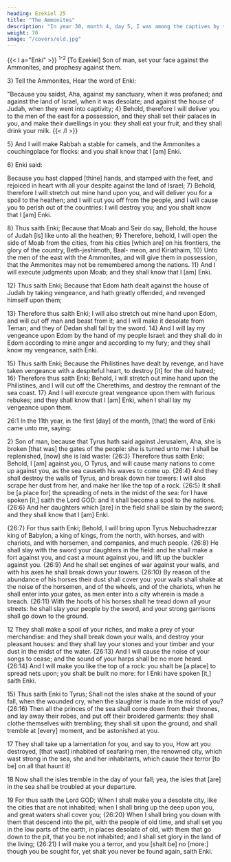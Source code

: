 ```yaml
---
heading: Ezekiel 25
title: "The Ammonites"
description: "In year 30, month 4, day 5, I was among the captives by the river of Chebar"
weight: 70
image: "/covers/old.jpg"
---
```



{{< l a="Enki" >}}
<sup>1-2</sup> [To Ezekiel] Son of man, set your face against the Ammonites, and prophesy against them.

3} Tell the Ammonites, Hear the word of Enki:

"Because you saidst, Aha, against my sanctuary, when it was profaned; and against the land of Israel, when it was desolate; and against the house of Judah, when they went into captivity; 4} Behold, therefore I will deliver you to the men of the east for a possession, and they shall set their palaces in you, and make their dwellings in you: they shall eat your fruit, and they shall drink your milk. 
{{< /l >}}

5} And I will make Rabbah a stable for camels, and the Ammonites a couchingplace for flocks: and you shall
know that I [am] Enki. 

6} Enki said:

Because you hast clapped [thine] hands, and stamped with the feet, and rejoiced in heart with all your despite against the land of Israel; 7} Behold, therefore I will stretch out mine hand upon you, and will deliver you for a spoil to the heathen; and I will cut you off from the people, and I will cause you to perish out of the countries: I will destroy you; and you shalt know that I [am] Enki. 

8} Thus saith Enki; Because that Moab and Seir do say, Behold, the house of Judah [is] like unto all the heathen; 9} Therefore, behold, I will open the side of Moab from the cities, from his cities [which are] on his frontiers, the glory of the country, Beth-jeshimoth, Baal- meon, and Kiriathaim, 10} Unto the men of the east with the Ammonites, and will give them in possession, that the Ammonites may not be remembered among the nations. 11} And I will execute judgments upon Moab; and they shall know that I [am] Enki.

12} Thus saith Enki; Because that Edom hath dealt against the house of Judah by taking vengeance, and hath greatly offended, and revenged himself upon them; 

13} Therefore thus saith Enki; I will also stretch out mine hand upon Edom, and will cut off man and beast from it; and I will make it desolate from Teman; and they of Dedan shall fall by the sword. 14} And I will lay my vengeance upon Edom by the hand of my people Israel: and they shall do in Edom according to mine anger and according to my fury; and they shall know my vengeance, saith Enki.

15} Thus saith Enki; Because the Philistines have dealt by revenge, and have taken vengeance with a despiteful heart, to destroy [it] for the old hatred; 16} Therefore thus saith Enki; Behold, I will stretch out mine hand upon the Philistines, and I will cut off the Cherethims, and destroy the remnant of the sea coast. 17} And I will execute great vengeance upon them with furious rebukes; and they shall know that I [am] Enki, when I shall lay my vengeance upon them.


26:1 In the 11th year, in the first [day] of the month, [that] the word of Enki came
unto me, saying:

2} Son of man, because that Tyrus hath said against Jerusalem, Aha, she is broken [that was] the gates of the people: she is turned unto me: I shall be replenished, [now] she is laid waste: {26:3} Therefore thus saith Enki; Behold, I [am] against you, O Tyrus, and will cause many nations to come up against you, as the sea causeth his waves to come up. {26:4} And they shall destroy the walls of Tyrus, and break down her towers: I will also scrape her dust from her, and make her like the top of a rock. {26:5} It shall be [a place for] the spreading of nets in the midst of the sea: for I have spoken [it,] saith the Lord GOD: and it shall become a spoil to the nations. {26:6} And her daughters which [are] in the field shall be slain by the sword; and they shall know that I [am] Enki.

{26:7} For thus saith Enki; Behold, I will bring upon Tyrus Nebuchadrezzar king of Babylon, a king of kings, from the north, with horses, and with chariots, and with horsemen, and companies, and much people. {26:8} He shall slay with the sword your daughters in the field: and he shall make a fort against you, and cast a mount against you, and lift up the buckler against you. {26:9} And he shall set engines of war against your walls, and with his axes he shall break down your towers. {26:10} By reason of the abundance of his horses their dust shall cover you: your walls shall shake at the noise of the horsemen, and of the wheels, and of the chariots, when he shall enter into your gates, as men enter into a city wherein is made a breach. {26:11} With the hoofs of his horses shall he tread down all your streets: he shall slay your people by the sword, and your strong garrisons shall go down to the ground.

12 They shall make a spoil of your riches, and make a prey of your merchandise: and they shall break down your walls, and destroy your pleasant houses: and they shall lay your stones and your timber and your dust in the midst of the water. {26:13} And I will cause the noise of your songs to cease; and the sound of your harps shall be no more heard. {26:14} And I will make you like the top of a rock: you shalt be [a place] to spread nets upon; you shalt be built no more: for I Enki have spoken [it,] saith Enki.

15} Thus saith Enki to Tyrus; Shall not the isles shake at the sound of your fall, when the wounded cry, when the slaughter is made in the midst of you? {26:16} Then all the princes of the sea shall come down from their thrones, and lay away their robes, and put off their broidered garments: they shall clothe themselves with trembling; they shall sit upon the ground, and shall tremble at [every] moment, and be astonished at you. 

17 They shall take up a lamentation for you, and say to you, How art you destroyed, [that wast] inhabited of seafaring men, the renowned city, which wast strong in the sea, she and her inhabitants, which cause their terror [to be] on all that haunt it! 

18 Now shall the isles tremble in the day of your fall; yea, the isles that [are] in the sea shall be troubled at your departure.

19 For thus saith the Lord GOD; When I shall make you a desolate city, like the cities that are not inhabited; when I shall bring up the deep upon you, and great waters shall cover you; {26:20} When I shall bring you down with them that descend into the pit, with the people of old time, and shall set you in the low parts of the earth, in places desolate of old, with them that go down to the pit, that you be not inhabited; and I shall set glory in the land of the living; {26:21} I will make you a terror, and you [shalt be] no [more:] though you be sought for, yet shalt you never be found again, saith Enki.
